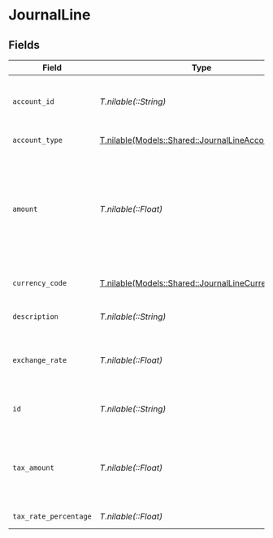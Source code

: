 # JournalLine


## Fields

| Field                                                                                                         | Type                                                                                                          | Required                                                                                                      | Description                                                                                                   | Example                                                                                                       |
| ------------------------------------------------------------------------------------------------------------- | ------------------------------------------------------------------------------------------------------------- | ------------------------------------------------------------------------------------------------------------- | ------------------------------------------------------------------------------------------------------------- | ------------------------------------------------------------------------------------------------------------- |
| `account_id`                                                                                                  | *T.nilable(::String)*                                                                                         | :heavy_minus_sign:                                                                                            | ID of the ledger account this line references                                                                 | acc_123456789                                                                                                 |
| `account_type`                                                                                                | [T.nilable(Models::Shared::JournalLineAccountType)](../../models/shared/journallineaccounttype.md)            | :heavy_minus_sign:                                                                                            | Type of the account                                                                                           |                                                                                                               |
| `amount`                                                                                                      | *T.nilable(::Float)*                                                                                          | :heavy_minus_sign:                                                                                            | Amount of the journal line in minor units, e.g. 10010 for 100.10 USD. Positive for debit, negative for credit | 10010                                                                                                         |
| `currency_code`                                                                                               | [T.nilable(Models::Shared::JournalLineCurrencyCode)](../../models/shared/journallinecurrencycode.md)          | :heavy_minus_sign:                                                                                            | Currency code for this line                                                                                   |                                                                                                               |
| `description`                                                                                                 | *T.nilable(::String)*                                                                                         | :heavy_minus_sign:                                                                                            | Description of the journal line                                                                               | Payment for office supplies                                                                                   |
| `exchange_rate`                                                                                               | *T.nilable(::Float)*                                                                                          | :heavy_minus_sign:                                                                                            | Exchange rate to company base currency                                                                        | 1                                                                                                             |
| `id`                                                                                                          | *T.nilable(::String)*                                                                                         | :heavy_minus_sign:                                                                                            | Unique identifier for the journal line                                                                        | line_123456789                                                                                                |
| `tax_amount`                                                                                                  | *T.nilable(::Float)*                                                                                          | :heavy_minus_sign:                                                                                            | Tax amount of the line in minor units, e.g. 10010 for 100.10 USD                                              | 2002                                                                                                          |
| `tax_rate_percentage`                                                                                         | *T.nilable(::Float)*                                                                                          | :heavy_minus_sign:                                                                                            | Tax rate percentage                                                                                           | 15                                                                                                            |